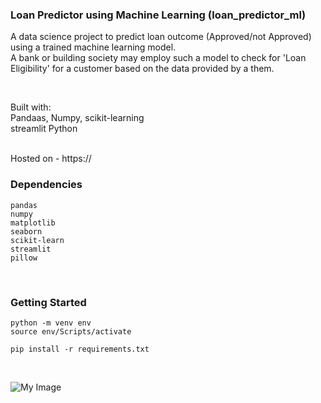 ### Loan Predictor using Machine Learning (loan_predictor_ml)
A data science project to predict loan outcome (Approved/not Approved) using a trained machine learning model. <br>
A bank or building society may employ such a model to check for 'Loan Eligibility' for a customer based on the data provided by a them. 


<br>


Built with: <br>
Pandaas, Numpy, scikit-learning <br>
streamlit
Python

<br>
Hosted on  - https://


<br>

### Dependencies
```
pandas 
numpy 
matplotlib 
seaborn 
scikit-learn 
streamlit
pillow

```

<br>

### Getting Started
```
python -m venv env
source env/Scripts/activate

pip install -r requirements.txt
```

<br>


![My Image](preview/preview.png)


